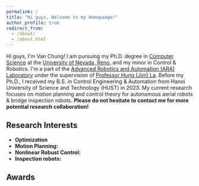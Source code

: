 ```yaml
---
permalink: /
title: "Hi guys, Welcome to my Homepaage!"
author_profile: true
redirect_from: 
  - /about/
  - /about.html
---
```


Hi guys, I'm Van Chung!
I am pursuing my Ph.D. degree in [Computer Science](https://www.unr.edu/cse) at the [University of Nevada, Reno](https://www.unr.edu/), and my minor in Control & Robotics. I'm a part of the [Advanced Robotics and Automation (ARA) Laboratory](https://ara.cse.unr.edu/) under the supervision of [Professor Hung (Jim) La](https://scholar.google.com/citations?user=uG-wAt0AAAAJ&hl=en). Before my Ph.D., I received my B.S. in Control Engineering & Automation from Hanoi University of Science and Technology (HUST) in 2023. My current research focuses on motion planning and control theory for autonomous aerial robots & bridge inspection robots. **Please do not hesitate to contact me for more potential research collaboration!**

Research Interests
------
* **Optimization** 
* **Motion Planning:**  
* **Nonlinear Robust Control:** 
* **Inspection robots:** 

Awards
------
